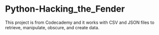 # Python-Hacking_the_Fender
This project is from Codecademy and it works with CSV and JSON files to retrieve, manipulate, obscure, and create data.

